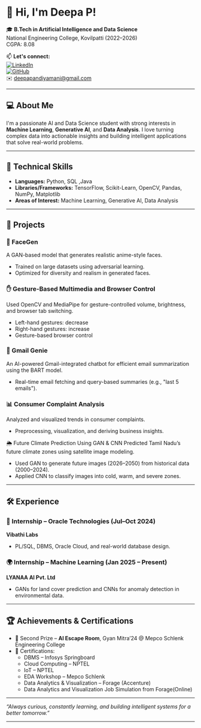 # 👋 Hi, I'm Deepa P!

🎓 **B.Tech in Artificial Intelligence and Data Science**  
National Engineering College, Kovilpatti (2022–2026)  
CGPA: 8.08

📫 **Let's connect:**  
[![LinkedIn](https://img.shields.io/badge/-LinkedIn-blue?style=flat-square&logo=linkedin)](https://www.linkedin.com/in/deepa2004)  
[![GitHub](https://img.shields.io/badge/-GitHub-000?style=flat-square&logo=github)](https://github.com/DeepaPandiyamani)  
✉️ deepapandiyamani@gmail.com

---

## 💻 About Me

I'm a passionate AI and Data Science student with strong interests in **Machine Learning**, **Generative AI**, and **Data Analysis**. I love turning complex data into actionable insights and building intelligent applications that solve real-world problems.

---

## 🧠 Technical Skills

- **Languages:** Python, SQL  ,Java
- **Libraries/Frameworks:** TensorFlow, Scikit-Learn, OpenCV, Pandas, NumPy, Matplotlib  
- **Areas of Interest:** Machine Learning, Generative AI, Data Analysis

---

## 🚀 Projects

### 🧬 FaceGen
A GAN-based model that generates realistic anime-style faces.  
- Trained on large datasets using adversarial learning.
- Optimized for diversity and realism in generated faces.

### ✋ Gesture-Based Multimedia and Browser Control
Used OpenCV and MediaPipe for gesture-controlled volume, brightness, and browser tab switching.  
- Left-hand gestures: decrease  
- Right-hand gestures: increase  
- Gesture-based browser control

### 📧 Gmail Genie
An AI-powered Gmail-integrated chatbot for efficient email summarization using the BART model.  
- Real-time email fetching and query-based summaries (e.g., "last 5 emails").

### 📊 Consumer Complaint Analysis
Analyzed and visualized trends in consumer complaints.  
- Preprocessing, visualization, and deriving business insights.
  
🌦️ Future Climate Prediction Using GAN & CNN
Predicted Tamil Nadu’s future climate zones using satellite image modeling.
- Used GAN to generate future images (2026–2050) from historical data (2000–2024).
- Applied CNN to classify images into cold, warm, and severe zones.

---

## 🛠️ Experience

### 💼 Internship – Oracle Technologies (Jul–Oct 2024)  
**Vibathi Labs**  
- PL/SQL, DBMS, Oracle Cloud, and real-world database design.

### 🌍 Internship – Machine Learning (Jan 2025 – Present)  
**LYANAA AI Pvt. Ltd**  
- GANs for land cover prediction and CNNs for anomaly detection in environmental data.

---

## 🏆 Achievements & Certifications

- 🥈 Second Prize – **AI Escape Room**, Gyan Mitra’24 @ Mepco Schlenk Engineering College  
- 📜 Certifications:
  - DBMS – Infosys Springboard  
  - Cloud Computing – NPTEL  
  - IoT – NPTEL  
  - EDA Workshop – Mepco Schlenk  
  - Data Analytics & Visualization – Forage (Accenture)
  - Data Analytics and Visualization Job Simulation from Forage(Online)

---

_“Always curious, constantly learning, and building intelligent systems for a better tomorrow.”_

---

